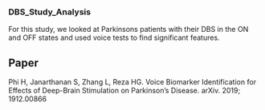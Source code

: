 ### DBS_Study_Analysis
For this study, we looked at Parkinsons patients with their DBS in the ON and OFF states and used voice tests to find 
significant features.

## Paper
Phi H, Janarthanan S, Zhang L, Reza HG. Voice Biomarker Identification for Effects of Deep-Brain 
Stimulation on Parkinson’s Disease. arXiv. 2019; 1912.00866
